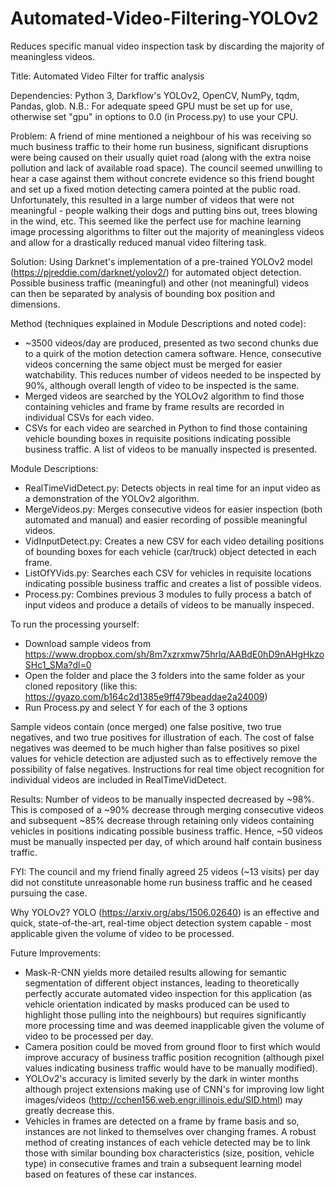 # Automated-Video-Filtering-YOLOv2
Reduces specific manual video inspection task by discarding the majority of meaningless videos.

Title: Automated Video Filter for traffic analysis

Dependencies: Python 3, Darkflow's YOLOv2, OpenCV, NumPy, tqdm, Pandas, glob. 
N.B.: For adequate speed GPU must be set up for use, otherwise set "gpu" in options to 0.0 (in Process.py) to use your CPU.

Problem: A friend of mine mentioned a neighbour of his was receiving so much business traffic to their home run business, significant disruptions were being caused on their usually quiet road (along with the extra noise pollution and lack of available road space). The council seemed unwilling to hear a case against them without concrete evidence so this friend bought and set up a fixed motion detecting camera pointed at the public road. Unfortunately, this resulted in a large number of videos that were not meaningful - people walking their dogs and putting bins out, trees blowing in the wind, etc. This seemed like the perfect use for machine learning image processing algorithms to filter out the majority of meaningless videos and allow for a drastically reduced manual video filtering task.

Solution: Using Darknet's implementation of a pre-trained YOLOv2 model (https://pjreddie.com/darknet/yolov2/) for automated object detection. Possible business traffic (meaningful) and other (not meaningful) videos can then be separated by analysis of bounding box position and dimensions.

Method (techniques explained in Module Descriptions and noted code):
 - ~3500 videos/day are produced, presented as two second chunks due to a quirk of the motion detection camera software. Hence, consecutive videos concerning the same object must be merged for easier watchability. This reduces number of videos needed to be inspected by 90%, although overall length of video to be inspected is the same.
 - Merged videos are searched by the YOLOv2 algorithm to find those containing vehicles and frame by frame results are recorded in individual CSVs for each video.
 - CSVs for each video are searched in Python to find those containing vehicle bounding boxes in requisite positions indicating possible business traffic. A list of videos to be manually inspected is presented.

Module Descriptions:
 - RealTimeVidDetect.py: Detects objects in real time for an input video as a demonstration of the YOLOv2 algorithm.
 - MergeVideos.py: Merges consecutive videos for easier inspection (both automated and manual) and easier recording of possible meaningful videos.
 - VidInputDetect.py: Creates a new CSV for each video detailing positions of bounding boxes for each vehicle (car/truck) object detected in each frame.
 - ListOfYVids.py: Searches each CSV for vehicles in requisite locations indicating possible business traffic and creates a list of possible videos.
 - Process.py: Combines previous 3 modules to fully process a batch of input videos and produce a details of videos to be manually inspeced.
 
To run the processing yourself:
 - Download sample videos from https://www.dropbox.com/sh/8m7xzrxmw75hrlq/AABdE0hD9nAHgHkzoSHc1_SMa?dl=0
 - Open the folder and place the 3 folders into the same folder as your cloned repository (like this: https://gyazo.com/b164c2d1385e9ff479beaddae2a24009)
 - Run Process.py and select Y for each of the 3 options

Sample videos contain (once merged) one false positive, two true negatives, and two true positives for illustration of each. The cost of false negatives was deemed to be much higher than false positives so pixel values for vehicle detection are adjusted such as to effectively remove the possibility of false negatives.
Instructions for real time object recognition for individual videos are included in RealTimeVidDetect.

Results: Number of videos to be manually inspected decreased by ~98%. This is composed of a ~90% decrease through merging consecutive videos and subsequent ~85% decrease through retaining only videos containing vehicles in positions indicating possible business traffic. Hence, ~50 videos must be manually inspected per day, of which around half contain business traffic.

FYI: The council and my friend finally agreed 25 videos (~13 visits) per day did not constitute unreasonable home run business traffic and he ceased pursuing the case.

Why YOLOv2? YOLO (https://arxiv.org/abs/1506.02640) is an effective and quick, state-of-the-art, real-time object detection system capable - most applicable given the volume of video to be processed. 

Future Improvements: 
 - Mask-R-CNN yields more detailed results allowing for semantic segmentation of different object instances, leading to theoretically perfectly accurate automated video inspection for this application (as vehicle orientation indicated by masks produced can be used to highlight those pulling into the neighbours) but requires significantly more processing time and was deemed inapplicable given the volume of video to be processed per day.
 - Camera position could be moved from ground floor to first which would improve accuracy of business traffic position recognition (although pixel values indicating business traffic would have to be manually modified). 
 - YOLOv2's accuracy is limited severly by the dark in winter months although project extensions making use of CNN's for improving low light images/videos (http://cchen156.web.engr.illinois.edu/SID.html) may greatly decrease this. 
 - Vehicles in frames are detected on a frame by frame basis and so, instances are not linked to themselves over changing frames. A robust method of creating instances of each vehicle detected may be to link those with similar bounding box characteristics (size, position, vehicle type) in consecutive frames and train a subsequent learning model based on features of these car instances.
